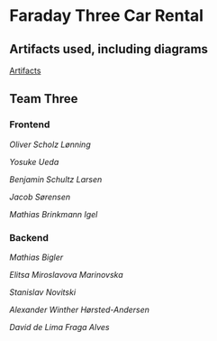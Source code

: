 # Faraday Three Car Rental

## Artifacts used, including diagrams
[Artifacts](https://github.com/Team-Three-LSD/Artifacts)

## Team Three

### Frontend

*Oliver Scholz Lønning*

*Yosuke Ueda*

*Benjamin Schultz Larsen*

*Jacob Sørensen*

*Mathias Brinkmann Igel* 

### Backend

*Mathias Bigler*

*Elitsa Miroslavova Marinovska*

*Stanislav Novitski*

*Alexander Winther Hørsted-Andersen*

*David de Lima Fraga Alves* 
